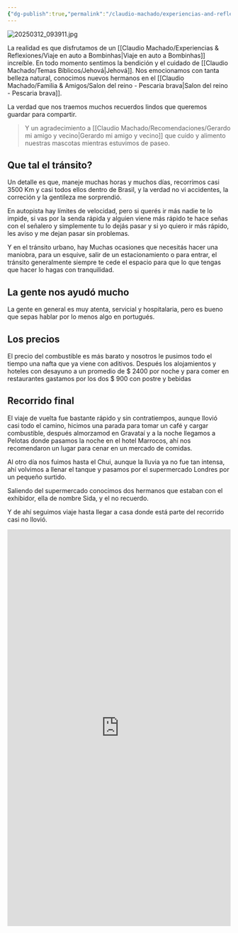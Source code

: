```yaml
---
{"dg-publish":true,"permalink":"/claudio-machado/experiencias-and-reflexiones/nuestro-regreso-de-bombinhas/","tags":["vacaciones","Brasil","automóvil","bombinhas"]}
---
```


![20250312_093911.jpg](/img/user/07%20-%20Personal/Im%C3%A1genes/20250312_093911.jpg) 

La realidad es que disfrutamos de un [[Claudio Machado/Experiencias & Reflexiones/Viaje en auto a Bombinhas\|Viaje en auto a Bombinhas]] increíble.
En todo momento sentimos la bendición y el cuidado de [[Claudio Machado/Temas Bíblicos/Jehová\|Jehová]]. Nos emocionamos con tanta belleza natural, conocimos nuevos hermanos en el [[Claudio Machado/Familia & Amigos/Salon del reino - Pescaria brava\|Salon del reino - Pescaria brava]].

La verdad que nos traemos muchos recuerdos lindos que queremos guardar para compartir. 

>Y un agradecimiento a [[Claudio Machado/Recomendaciones/Gerardo mi amigo y vecino\|Gerardo mi amigo y vecino]] que cuido y alimento nuestras mascotas mientras estuvimos de paseo. 

## Que tal el tránsito?
Un detalle es que, maneje muchas horas y muchos días, recorrimos casi 3500 Km y casi todos ellos dentro de Brasil, y la verdad no vi accidentes, la correción y la gentileza me sorprendió.

En autopista hay límites de velocidad, pero si querés ir más nadie te lo impide, si vas por la senda rápida y alguien viene más rápido te hace señas con el señalero y simplemente tu lo dejás pasar y si yo quiero ir más rápido, les aviso y me dejan pasar sin problemas.

Y en el tránsito urbano, hay Muchas ocasiones que necesitás hacer una maniobra, para un esquive, salir de un estacionamiento o para entrar, el tránsito generalmente siempre te cede el espacio para que lo que tengas que hacer lo hagas con tranquilidad.
## La gente nos ayudó mucho 
La gente en general es muy atenta, servicial y hospitalaria, pero es bueno que sepas hablar por lo menos algo en portugués. 
## Los precios 
El precio del combustible es más barato y nosotros le pusimos todo el tiempo una nafta que ya viene con aditivos. Después los alojamientos y hoteles con desayuno a un promedio de $ 2400 por noche y para comer en restaurantes gastamos por los dos $ 900 con postre y bebidas 
## Recorrido final 
El viaje de vuelta fue bastante rápido y sin contratiempos, aunque llovió casi todo el camino, hicimos una parada para tomar un café y cargar combustible, después  almorzamod  en Gravataí y a la noche llegamos a Pelotas donde pasamos la noche en el hotel Marrocos, ahí nos recomendaron un lugar para cenar en un mercado de comidas.

Al otro día nos fuimos hasta el Chui, aunque la lluvia ya no fue tan intensa,  ahí volvimos a llenar el tanque y pasamos por el supermercado Londres por un pequeño surtido.

Saliendo del supermercado conocimos dos hermanos que estaban con el exhibidor, ella de nombre Sida, y el no recuerdo.

Y de ahí seguimos viaje hasta llegar a casa donde está parte del recorrido casi no llovió.

<div style="position: relative; width: 100%; padding-bottom: 177.78%; height: 0; overflow: hidden;">
  <iframe 
    style="position: absolute; top: 0; left: 0; width: 100%; height: 100%;" 
    src="https://youtube.com/embed/Fj1PyjSx59E" 
    frameborder="0" allowfullscreen>
  </iframe>
</div>







